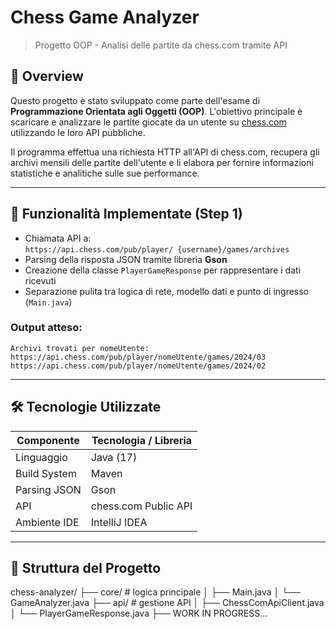 #  Chess Game Analyzer

> Progetto OOP - Analisi delle partite da chess.com tramite API

## 📌 Overview

Questo progetto è stato sviluppato come parte dell'esame di **Programmazione Orientata agli Oggetti (OOP)**. L'obiettivo principale è scaricare e analizzare le partite giocate da un utente su [chess.com](https://www.chess.com/ ) utilizzando le loro API pubbliche.

Il programma effettua una richiesta HTTP all'API di chess.com, recupera gli archivi mensili delle partite dell'utente e li elabora per fornire informazioni statistiche e analitiche sulle sue performance.

---

## 🧩 Funzionalità Implementate (Step 1)

- Chiamata API a:  
  `https://api.chess.com/pub/player/ {username}/games/archives`
- Parsing della risposta JSON tramite libreria **Gson**
- Creazione della classe `PlayerGameResponse` per rappresentare i dati ricevuti
- Separazione pulita tra logica di rete, modello dati e punto di ingresso (`Main.java`)

### Output atteso:
`Archivi trovati per nomeUtente:`
`https://api.chess.com/pub/player/nomeUtente/games/2024/03`
`https://api.chess.com/pub/player/nomeUtente/games/2024/02`

---

## 🛠️ Tecnologie Utilizzate

| Componente       | Tecnologia / Libreria         |
|------------------|-------------------------------|
| Linguaggio       | Java (17)                     |
| Build System     | Maven                         |
| Parsing JSON     | Gson                          |
| API              | chess.com Public API          |
| Ambiente IDE     | IntelliJ IDEA                 |

---

## 📁 Struttura del Progetto
chess-analyzer/
├── core/                 # logica principale
│   ├── Main.java
│   └── GameAnalyzer.java
├── api/                  # gestione API
│   ├── ChessComApiClient.java
│   └── PlayerGameResponse.java
├── WORK IN PROGRESS...

